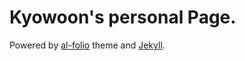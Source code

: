 # Kyowoon's personal Page. 

Powered by [al-folio](https://github.com/alshedivat/al-folio) theme and [Jekyll](https://jekyllrb.com/).
